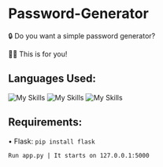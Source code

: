 # Password-Generator

🔒 Do you want a simple password generator?

🫴🏻 This is for you!

<h2> Languages Used: </h2>

![My Skills](https://skillicons.dev/icons?i=html)
![My Skills](https://skillicons.dev/icons?i=css)
![My Skills](https://skillicons.dev/icons?i=python)

<h2> Requirements: </h2>

• Flask: ```pip install flask```

```Run app.py | It starts on 127.0.0.1:5000```
